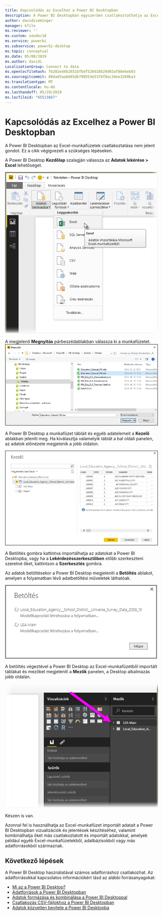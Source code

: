 ```yaml
---
title: Kapcsolódás az Excelhez a Power BI Desktopban
description: A Power BI Desktopban egyszerűen csatlakoztathatja az Excel-munkafüzeteket, és használhatja azok adatait.
author: davidiseminger
manager: kfile
ms.reviewer: ''
ms.custom: seodec18
ms.service: powerbi
ms.subservice: powerbi-desktop
ms.topic: conceptual
ms.date: 05/08/2019
ms.author: davidi
LocalizationGroup: Connect to data
ms.openlocfilehash: fb282ed4b2851bfbdf520d18b29d03af88e6eb03
ms.sourcegitcommit: 60dad5aa0d85db790553e537bf8ac34ee3289ba3
ms.translationtype: MT
ms.contentlocale: hu-HU
ms.lasthandoff: 05/29/2019
ms.locfileid: "65513667"
---
```

# <a name="connect-to-excel-in-power-bi-desktop"></a>Kapcsolódás az Excelhez a Power BI Desktopban
A Power BI Desktopban az Excel-munkafüzetek csatlakoztatása nem jelent gondot. Ez a cikk végigvezeti a szükséges lépéseken.

A Power BI Desktop **Kezdőlap** szalagján válassza az **Adatok lekérése > Excel** lehetőséget.

![](media/desktop-connect-excel/connect_to_excel_1.png)

A megjelenő **Megnyitás** párbeszédablakban válassza ki a munkafüzetet.
![](media/desktop-connect-excel/connect_to_excel_2.png)

A Power BI Desktop a munkafüzet tábláit és egyéb adatelemeit a **Kezelő** ablakban jeleníti meg. Ha kiválasztja valamelyik táblát a bal oldali panelen, az adatok előnézete megjelenik a jobb oldalon.

![](media/desktop-connect-excel/connect_to_excel_3.png)

A Betöltés gombra kattintva importálhatja az adatokat a Power BI Desktopba, vagy ha a **Lekérdezésszerkesztőben** előbb szerkeszteni szeretné őket, kattintson a **Szerkesztés** gombra.

Az adatok betöltésekor a Power BI Desktop megjeleníti a **Betöltés** ablakot, amelyen a folyamatban lévő adatbetöltési műveletek láthatóak.  

![](media/desktop-connect-excel/connect_to_excel_4.png)

A betöltés végeztével a Power BI Desktop az Excel-munkafüzetből importált táblákat és mezőket megjeleníti a **Mezők** panelen, a Desktop alkalmazás jobb oldalán.

![](media/desktop-connect-excel/connect_to_excel_5.png)

Készen is van.

Azonnal fel is használhatja az Excel-munkafüzet importált adatait a Power BI Desktopban vizualizációk és jelentések készítéséhez, valamint kombinálhatja őket más csatlakoztatott és importált adatokkal, amelyek például egyéb Excel-munkafüzetekből, adatbázisokból vagy más adatforrásokból származnak.

## <a name="next-steps"></a>Következő lépések
A Power BI Desktop használatával számos adatforráshoz csatlakozhat. Az adatforrásokkal kapcsolatos információkért lásd az alábbi forrásanyagokat:

* [Mi az a Power BI Desktop?](desktop-what-is-desktop.md)
* [Adatforrások a Power BI Desktopban](desktop-data-sources.md)
* [Adatok formázása és kombinálása a Power BI Desktoppal](desktop-shape-and-combine-data.md)
* [Csatlakozás CSV-fájlokhoz a Power BI Desktopban](desktop-connect-csv.md)   
* [Adatok közvetlen bevitele a Power BI Desktopba](desktop-enter-data-directly-into-desktop.md)   

